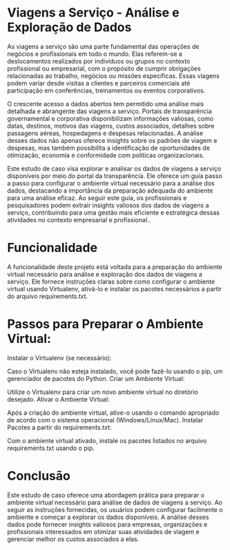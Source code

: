 # Viagens a Serviço - Análise e Exploração de Dados
As viagens a serviço são uma parte fundamental das operações de negócios e profissionais em todo o mundo. Elas referem-se a deslocamentos realizados por indivíduos ou grupos no contexto profissional ou empresarial, com o propósito de cumprir obrigações relacionadas ao trabalho, negócios ou missões específicas. Essas viagens podem variar desde visitas a clientes e parceiros comerciais até participação em conferências, treinamentos ou eventos corporativos.

O crescente acesso a dados abertos tem permitido uma análise mais detalhada e abrangente das viagens a serviço. Portais de transparência governamental e corporativa disponibilizam informações valiosas, como datas, destinos, motivos das viagens, custos associados, detalhes sobre passagens aéreas, hospedagens e despesas relacionadas. A análise desses dados não apenas oferece insights sobre os padrões de viagem e despesas, mas também possibilita a identificação de oportunidades de otimização, economia e conformidade com políticas organizacionais.

Este estudo de caso visa explorar e analisar os dados de viagens a serviço disponíveis por meio do portal da transparência. Ele oferece um guia passo a passo para configurar o ambiente virtual necessário para a análise dos dados, destacando a importância da preparação adequada do ambiente para uma análise eficaz. Ao seguir este guia, os profissionais e pesquisadores podem extrair insights valiosos dos dados de viagens a serviço, contribuindo para uma gestão mais eficiente e estratégica dessas atividades no contexto empresarial e profissional..

# Funcionalidade
A funcionalidade deste projeto está voltada para a preparação do ambiente virtual necessário para análise e exploração dos dados de viagens a serviço. Ele fornece instruções claras sobre como configurar o ambiente virtual usando Virtualenv, ativá-lo e instalar os pacotes necessários a partir do arquivo requirements.txt.

# Passos para Preparar o Ambiente Virtual:
Instalar o Virtualenv (se necessário):

Caso o Virtualenv não esteja instalado, você pode fazê-lo usando o pip, um gerenciador de pacotes do Python.
Criar um Ambiente Virtual:

Utilize o Virtualenv para criar um novo ambiente virtual no diretório desejado.
Ativar o Ambiente Virtual:

Após a criação do ambiente virtual, ative-o usando o comando apropriado de acordo com o sistema operacional (Windows/Linux/Mac).
Instalar Pacotes a partir do requirements.txt:

Com o ambiente virtual ativado, instale os pacotes listados no arquivo requirements.txt usando o pip.

# Conclusão
Este estudo de caso oferece uma abordagem prática para preparar o ambiente virtual necessário para análise de dados de viagens a serviço. Ao seguir as instruções fornecidas, os usuários podem configurar facilmente o ambiente e começar a explorar os dados disponíveis. A análise desses dados pode fornecer insights valiosos para empresas, organizações e profissionais interessados em otimizar suas atividades de viagem e gerenciar melhor os custos associados a elas.